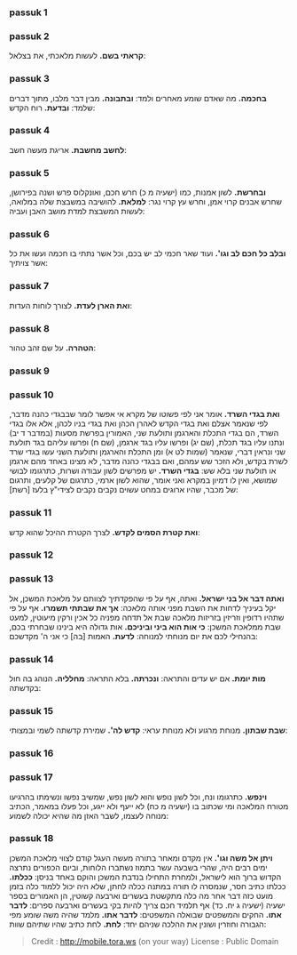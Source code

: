 
### passuk 1

### passuk 2
<b>קראתי בשם.</b> לעשות מלאכתי, את בצלאל:

### passuk 3
<b>בחכמה.</b> מה שאדם שומע מאחרים ולמד: 
<b>ובתבונה.</b> מבין דבר מלבו, מתוך דברים שלמד: 
<b>ובדעת.</b> רוח הקדש:

### passuk 4
<b>לחשב מחשבת.</b> אריגת מעשה חשב:

### passuk 5
<b>ובחרשת.</b> לשון אמנות, כמו (ישעיה מ כ) חרש חכם, ואונקלוס פרש ושנה בפירושן, שחרש אבנים קרוי אמן, וחרש עץ קרוי נגר: 
<b>למלאת.</b> להושיבה במשבצת שלה במלואה, לעשות המשבצת למדת מושב האבן ועביה:

### passuk 6
<b>ובלב כל חכם לב וגו'.</b> ועוד שאר חכמי לב יש בכם, וכל אשר נתתי בו חכמה ועשו את כל אשר צויתיך:

### passuk 7
<b>ואת הארן לעדת.</b> לצורך לוחות העדות:

### passuk 8
<b>הטהרה.</b> על שם זהב טהור:

### passuk 9

### passuk 10
<b>ואת בגדי השרד.</b> אומר אני לפי פשוטו של מקרא אי אפשר לומר שבבגדי כהנה מדבר, לפי שנאמר אצלם ואת בגדי הקדש לאהרן הכהן ואת בגדי בניו לכהן, אלא אלו בגדי השרד, הם בגדי התכלת והארגמן ותולעת שני, האמורין בפרשת מסעות (במדבר ד יב) ונתנו עליו בגד תכלת, (שם יג) ופרשו עליו בגד ארגמן, (שם ח) ופרשו עליהם בגד תולעת שני ונראין דברי, שנאמר (שמות לט א) ומן התכלת והארגמן ותולעת השני עשו בגדי שרד לשרת בקדש, ולא הזכר שש עמהם, ואם בבגדי כהנה מדבר, לא מצינו באחד מהם ארגמן או תולעת שני בלא שש: 
<b>בגדי השרד.</b> יש מפרשים לשון עבודה ושרות, כתרגומו לבושי שמושא, ואין לו דמיון במקרא ואני אומר, שהוא לשון ארמי, כתרגום של קלעים, ותרגום של מכבר, שהיו ארוגים במחט עשוים נקבים נקבים לצידי"ץ בלעז [רשת]:

### passuk 11
<b>ואת קטרת הסמים לקדש.</b> לצרך הקטרת ההיכל שהוא קדש:

### passuk 12

### passuk 13
<b>ואתה דבר אל בני ישראל.</b> ואתה, אף על פי שהפקדתיך לצוותם על מלאכת המשכן, אל יקל בעיניך לדחות את השבת מפני אותה מלאכה: 
<b>אך את שבתתי תשמרו.</b> אף על פי שתהיו רדופין וזריזין בזריזות מלאכה שבת אל תדחה מפניה כל אכין ורקין מיעוטין, למעט שבת ממלאכת המשכן: 
<b>כי אות הוא ביני וביניכם.</b> אות גדולה היא בינינו שבחרתי בכם, בהנחילי לכם את יום מנוחתי למנוחה: 
<b>לדעת.</b> האמות [בה] כי אני ה' מקדשכם:

### passuk 14
<b>מות יומת.</b> אם יש עדים והתראה: 
<b>ונכרתה.</b> בלא התראה: 
<b>מחלליה.</b> הנוהג בה חול בקדשתה:

### passuk 15
<b>שבת שבתון.</b> מנוחת מרגוע ולא מנוחת עראי: 
<b>קדש לה'.</b> שמירת קדשתה לשמי ובמצותי: 

### passuk 16

### passuk 17
<b>וינפש.</b> כתרגומו ונח, וכל לשון נופש והוא לשון נפש, שמשיב נפשו ונשימתו בהרגיעו מטורח המלאכה ומי שכתוב בו (ישעיה מ כח) לא ייעף ולא ייגע, וכל פעלו במאמר, הכתיב מנוחה לעצמו, לשבר האזן מה שהיא יכולה לשמוע:

### passuk 18
<b>ויתן אל משה וגו'.</b> אין מקדם ומאחר בתורה מעשה העגל קודם לצווי מלאכת המשכן ימים רבים היה, שהרי בשבעה עשר בתמוז נשתברו הלוחות, וביום הכפורים נתרצה הקדוש ברוך הוא לישראל, ולמחרת התחילו בנדבת המשכן והוקם באחד בניסן: 
<b>ככלתו.</b> ככלתו כתיב חסר, שנמסרה לו תורה במתנה ככלה לחתן, שלא היה יכול ללמוד כלה בזמן מועט כזה דבר אחר מה כלה מתקשטת בעשרים וארבעה קשוטין, הן האמורים בספר ישעיה (ישעיה ג יח. כד) אף תלמיד חכם צריך להיות בקי בעשרים וארבעה ספרים: 
<b>לדבר אתו.</b> החקים והמשפטים שבואלה המשפטים: 
<b>לדבר אתו.</b> מלמד שהיה משה שומע מפי הגבורה וחוזרין ושונין את ההלכה שניהם יחד: 
<b>לחת.</b> לחת כתיב שהיו שתיהם שוות: 

>Credit : http://mobile.tora.ws (on your way)
>License : Public Domain